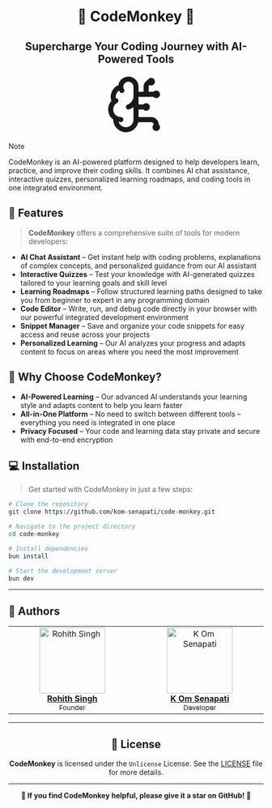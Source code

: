 <h1 align="center">🧠 CodeMonkey 🧠</h1>
<h2 align="center">Supercharge Your Coding Journey with AI-Powered Tools</h2>

<p align="center">
    <svg xmlns="http://www.w3.org/2000/svg" width="120" height="120" viewBox="0 0 24 24" fill="none" stroke="currentColor" stroke-width="2" stroke-linecap="round" stroke-linejoin="round" class="lucide lucide-brain-circuit"><path d="M12 5a3 3 0 1 0-5.997.125 4 4 0 0 0-2.526 5.77 4 4 0 0 0 .556 6.588A4 4 0 1 0 12 18Z"/><path d="M9 13a4.5 4.5 0 0 0 3-4"/><path d="M6.003 5.125A3 3 0 0 0 6.401 6.5"/><path d="M3.477 10.896a4 4 0 0 1 .585-.396"/><path d="M6 18a4 4 0 0 1-1.967-.516"/><path d="M12 13h4"/><path d="M12 18h6a2 2 0 0 1 2 2v1"/><path d="M12 8h8"/><path d="M16 8V5a2 2 0 0 1 2-2"/><circle cx="16" cy="13" r=".5"/><circle cx="18" cy="3" r=".5"/><circle cx="20" cy="21" r=".5"/><circle cx="20" cy="8" r=".5"/></svg>
</p>

> [!NOTE]
> 
> CodeMonkey is an AI-powered platform designed to help developers learn, practice, and improve their coding skills. It combines AI chat assistance, interactive quizzes, personalized learning roadmaps, and coding tools in one integrated environment.

## 🌟 Features

> **CodeMonkey** offers a comprehensive suite of tools for modern developers:

- **AI Chat Assistant** – Get instant help with coding problems, explanations of complex concepts, and personalized guidance from our AI assistant
- **Interactive Quizzes** – Test your knowledge with AI-generated quizzes tailored to your learning goals and skill level
- **Learning Roadmaps** – Follow structured learning paths designed to take you from beginner to expert in any programming domain
- **Code Editor** – Write, run, and debug code directly in your browser with our powerful integrated development environment
- **Snippet Manager** – Save and organize your code snippets for easy access and reuse across your projects
- **Personalized Learning** – Our AI analyzes your progress and adapts content to focus on areas where you need the most improvement

## 💫 Why Choose CodeMonkey?

- **AI-Powered Learning** – Our advanced AI understands your learning style and adapts content to help you learn faster
- **All-in-One Platform** – No need to switch between different tools – everything you need is integrated in one place
- **Privacy Focused** – Your code and learning data stay private and secure with end-to-end encryption

## 💻 Installation

> Get started with CodeMonkey in just a few steps:

```bash
# Clone the repository
git clone https://github.com/kom-senapati/code-monkey.git

# Navigate to the project directory
cd code-monkey

# Install dependencies
bun install

# Start the development server
bun dev
```

<!-- ## 📷 Screenshots

> Here's a preview of CodeMonkey's interface:

| Landing Page  |
|------------|
| ![Demo](public/screenshot.png) | -->

---

## 👤 Authors

<table>
  <tbody>
    <tr>
      <td align="center" valign="top" width="14.28%">
        <a href="https://github.com/rohittcodes">
          <img src="https://github.com/rohittcodes.png?s=100" width="130px;" alt="Rohith Singh"/>
          <br />
          <b>Rohith Singh</b>
          <br />
          <sub>Founder</sub>
        </a>
      </td>
      <td align="center" valign="top" width="14.28%">
        <a href="https://github.com/k0msenapati">
          <img src="https://github.com/k0msenapati.png?s=100" width="130px;" alt="K Om Senapati"/>
          <br />
          <b>K Om Senapati</b>
          <br />
          <sub>Developer</sub>
        </a>
      </td>
    </tr>
  </tbody>
</table>

---

<h2 align="center">📄 License</h2>

<p align="center">
<strong>CodeMonkey</strong> is licensed under the <code>Unlicense</code> License. See the <a href="https://github.com/kom-senapati/code-monkey/blob/main/LICENSE">LICENSE</a> file for more details.
</p>

---

<p align="center">
    <strong>🌟 If you find CodeMonkey helpful, please give it a star on GitHub! 🌟</strong>
</p>

